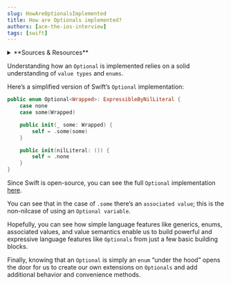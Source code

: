 ```yaml
---
slug: HowAreOptionalsImplemented
title: How are Optionals implemented?
authors: [ace-the-ios-interview]
tags: [swift]
---
```


<details>
  <summary>**Sources & Resources**</summary>

  **Main Source:** [Ace the iOS Interview](https://aryamansharda.gumroad.com/l/tcvck)

  **Additional Sources:**
    - [Mastering Closures in Swift: From Basics to Advanced Techniques](https://medium.com/swift-and-beyond/mastering-closures-in-swift-from-basics-to-advanced-techniques-a603d294258b)
  
  **Further Reading:**
    - [Closures Are Reference Types | Swift.org](https://docs.swift.org/swift-book/documentation/the-swift-programming-language/closures/#Closures-Are-Reference-Types)
</details>

Understanding how an `Optional` is implemented relies on a solid understanding of `value types` and `enums`.

Here’s a simplified version of Swift’s `Optional` implementation:

```swift
public enum Optional<Wrapped>: ExpressibleByNilLiteral {
    case none
    case some(Wrapped)

    public init(_ some: Wrapped) {
        self = .some(some)
    }

    public init(nilLiteral: ()) {
        self = .none
    }
}
```

Since Swift is open-source, you can see the full `Optional` implementation [here](https://github.com/swiftlang/swift/blob/main/stdlib/public/core/Optional.swift).

You can see that in the case of `.some` there’s an `associated value`; this is the non-nilcase of using an `Optional variable`.

Hopefully, you can see how simple language features like generics, enums, associated values, and value semantics enable us to build powerful and expressive language features like `Optionals` from just a few basic building blocks.

Finally, knowing that an `Optional` is simply an `enum` “under the hood” opens the door for us to create our own extensions on `Optionals` and add additional behavior and convenience methods.
